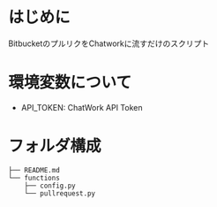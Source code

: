 # はじめに
BitbucketのプルリクをChatworkに流すだけのスクリプト

# 環境変数について
* API_TOKEN: ChatWork API Token

# フォルダ構成
```
├── README.md
└── functions
    ├── config.py
    └── pullrequest.py

```
